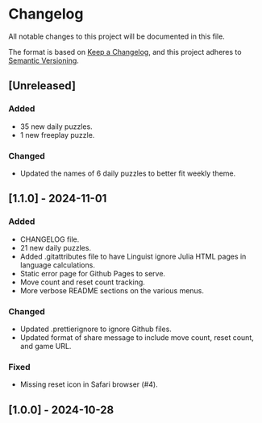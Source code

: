 # Changelog

All notable changes to this project will be documented in this file.

The format is based on [Keep a Changelog](https://keepachangelog.com/en/1.1.0/),
and this project adheres to [Semantic Versioning](https://semver.org/spec/v2.0.0.html).

## [Unreleased]

### Added

- 35 new daily puzzles.
- 1 new freeplay puzzle.

### Changed

- Updated the names of 6 daily puzzles to better fit weekly theme.

## [1.1.0] - 2024-11-01

### Added

- CHANGELOG file.
- 21 new daily puzzles.
- Added .gitattributes file to have Linguist ignore Julia HTML pages in language calculations.
- Static error page for Github Pages to serve.
- Move count and reset count tracking.
- More verbose README sections on the various menus.

### Changed

- Updated .prettierignore to ignore Github files.
- Updated format of share message to include move count, reset count, and game URL.

### Fixed

- Missing reset icon in Safari browser (#4).

## [1.0.0] - 2024-10-28